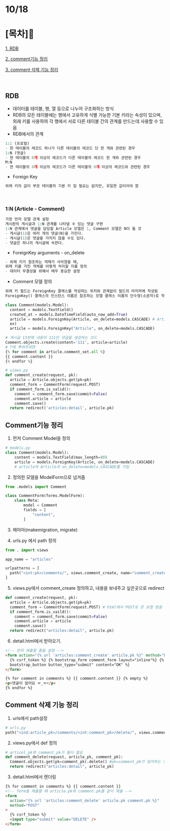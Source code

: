 # 10/18

# [목차]📝

[1. RDB](#rdb)

[2. comment기능 정리](#comment기능-정리)

[3. comment 삭제 기능 정리](#comment-삭제-기능-정리)

<br>

## RDB

- 데이터를 테이블, 행, 열 등으로 나누어 구조화하는 방식
- RDB의 모든 테이블에는 행에서 고유하게 식별 가능한 기본 키라는 속성이 있으며, 외래 키를 사용하여 각 행에서 서로 다른 테이블 간의 관계를 만드는데 사용할 수 있음
- RDB에서의 관계

```py
1:1 (프로필)
- 한 테이블의 레코드 하나가 다른 테이블의 레코드 단 한 개와 관련된 경우
1:N (댓글)
- 한 테이블의 0개 이상의 레코드가 다른 테이블의 레코드 한 개와 관련된 경우
M:N
- 한 테이블의 0개 이상의 레코드가 다른 테이블의 0개 이상의 레코드와 관련된 경우
```

- Foreign Key

```py
외래 키의 값이 부모 테이블의 기본 키 일 필요는 없지만, 유일한 값이어야 함
```

<br>

### 1:N (Article - Comment)

```py
가장 먼저 모델 관계 설정
게시판의 게시글과 1:N 관계를 나타낼 수 있는 댓글 구현
1:N 관계에서 댓글을 담당할 Article 모델은 1, Comment 모델은 N이 될 것
- 게시글(1)은 여러 개의 댓글(N)을 가진다.
- 게시글(1)은 댓글을 가지지 않을 수도 있다.
- 댓글은 하나의 게시글에 속한다.
```

- ForeignKey arguments - on_delete

```py
- 외래 키가 참조하는 객체가 사라졌을 때,
외래 키를 가진 객체를 어떻게 처리할 지를 정의
- 데이터 무결성을 위해서 매우 중요한 설정
```

- Comment 모델 정의

```py
외래 키 필드는 ForeignKey 클래스를 작성하는 위치와 관계없이 필드의 마지막에 작성됨
ForeignKey() 클래스의 인스턴스 이름은 참조하는 모델 클래스 이름의 단수형(소문자)로 작성하는 것을 권장

class Comment(models.Model):
  content = models.TextField()
  created_at = models.DateTimeField(auto_now_add=True)
  article = models.ForeignKey(Article, on_delete=models.CASCADE) # Article이 위에 정의되야 하는데 만약에 위에서 정의 할 수 없으면 ''로 감싸서 문자로 취급 가능
  ex)
  article = models.ForeignKey("Article", on_delete=models.CASCADE)
```

```py
# 게시글 13번에 내용이 111인 댓글을 생성하는 코드
Comment.objects.create(content='111', article=article)
# T에 뿌려주려면
{% for comment in article.comment_set.all %}
{{ comment.content }}
{% endfor %}

# views.py
def comment_create(request, pk):
  article = Article.objects.get(pk=pk)
  comment_form = CommentForm(request.POST)
  if comment_form.is_valid():
    comment = comment_form.save(commit=False)
    comment.article = article
    comment.save()
  return redirect('articles:detail', article.pk)
```

## Comment기능 정리

1. 먼저 Comment Model을 정의

```py
# models.py
class Comment(models.Model):
    content = models.TextField(max_length=80)
    article = models.ForeignKey(Article, on_delete=models.CASCADE)
    # article의 Article과 on_delete=models.CASCADE를 가짐
```

2. 정의한 모델을 ModelForm으로 넘겨줌

```py
from .models import Comment

class CommentForm(forms.ModelForm):
    class Meta:
        model = Comment
        fields = [
            "content",
        ]
```

3. 메마마(makemigration, migrate)

4. urls.py 에서 path 정의

```py
from . import views

app_name = "articles"

urlpatterns = [
  path("<int:pk>/comments/", views.comment_create, name="comment_create")
]
```

5. views.py에서 comment_create 정의하고, 내용을 보내주고 싶은곳으로 redirect

```py
def comment_create(request, pk):
  article = Article.objects.get(pk=pk)
  comment_form = CommentForm(request.POST) # html에서 POST로 온 요청 받음
  if comment_form.is_vaild():
    comment = comment_form.save(commit=False)
    comment.article = article
    comment.save()
  return redirect("articles:detail", article.pk)
```

6. detail.html에서 받아오기.

```html
<!-- 먼저 제출할 폼을 설정 -->
<form action="{% url 'articles:comment_create' article.pk %}" method="POST">
  {% csrf_token %} {% bootstrap_form comment_form layout="inline"%} {%
  bootstrap_button button_type="submit" content="OK" %}
</form>

{% for comment in comments %} {{ comment.content }} {% empty %}
<p>댓글이 없어요 ㅠ_ㅠ</p>
{% endfor %}
```

## Comment 삭제 기능 정리

1. urls에서 path설정

```py
# urls.py
path("<ind:article_pk>/comments/<int:comment_pk>/delete/", views.comment_delete, name="comment_delete",)
```

2. views.py에서 def 정의

```py
# articel_pk와 comment_pk가 둘다 필요
def comment_delete(request, article_pk, comment_pk):
  Comment.objects.get(pk=comment_pk).delete() #pk=comment_pk가 일치하는 것을 삭제
  return redirect("articles:detail", article_pk)
```

3. detail.html에서 렌더링

```html
{% for comment in comments %} {{ comment.content }}
<!-- form을 제출할 때 article.pk와 comment.pk를 같이 제출 -->
<form
  action="{% url 'articles:comment_delete' article.pk comment.pk %}"
  method="POST"
>
  {% csrf_token %}
  <input type="submit" value="DELETE" />
</form>
```
